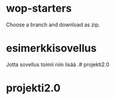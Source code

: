 # wop-starters

Choose a branch and download as zip.
# esimerkkisovellus


Jotta sovellus toimii niin lisää .# projekti2.0
# projekti2.0
